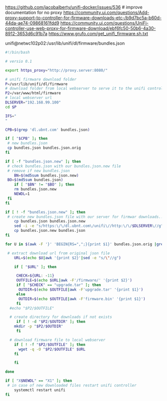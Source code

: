 
https://github.com/jacobalberty/unifi-docker/issues/536 # improve documentation for no proxy
https://community.ui.com/questions/Add-proxy-support-to-controller-for-firmware-downloads-etc-/b9d7bc5a-b60d-44da-ae74-09868161fdd9
https://community.ui.com/questions/UniFi-controller-use-web-proxy-for-firmware-download/ebf6fc50-50b6-4a30-8912-3653d6c91b7a
https://www.grufo.com/get_unifi_firmware.sh.txt

unifi@netwc102p02:/usr/lib/unifi/dl/firmware/bundles.json


```sh
#!/bin/bash

# versio 0.1

export https_proxy="http://proxy.server:8080/"

# unifi firmware download folder
P=/usr/lib/unifi/dl/firmware
# download folder from local webserver to serve it to the unifi controller
P2=/var/www/html/firmware
# local webserver url
DLSERVER="192.168.99.100"
cd $P

IFS="
"

CPB=$(grep 'dl.ubnt.com' bundles.json)

if [ "$CPB" ]; then
 # new bundles.json
 cp bundles.json bundles.json.orig
fi

if [ -f "bundles.json.new" ]; then
 # check bundles.json with our bundles.json.new file
 # remove if new bundles.json
	BN=$(md5sum bundles.json.new)
 BO=$(md5sum bundles.json)
	if [ "$BN" != "$BO" ]; then
 	rm bundles.json.new
 	NEWDL=1
 fi
fi

if [ ! -f "bundles.json.new" ]; then
 # create new bundles.json file with our server for firmwar downloads...
	cp bundles.json bundles.json.new
	sed -i -e "s/https:\/\/dl.ubnt.com\/unifi\//http:\/\/$DLSERVER\//g" bundles.json.new
	cp bundles.json.new bundles.json
fi

for U in $(awk -F '}' 'BEGIN{RS=",";}{print $1}' bundles.json.orig |grep url); do

 # extract download url from original json file
	URL=$(echo $U|awk '{print $2}'|sed -e "s/\"//g")

	if [ "$URL" ]; then

	 CHECK=${URL: -11}
	 OUTFILE=$(echo $URL|awk -F'/firmware/' '{print $2}')
	 if [ "$CHECK" == "upgrade.tar" ]; then
	  OUTDIR=$(echo $OUTFILE|awk -F'upgrade.tar' '{print $1}')
	 else
	  OUTDIR=$(echo $OUTFILE|awk -F'firmware.bin' '{print $1}')
	 fi
  #echo "$P2/$OUTFILE"

  # create directory for downloads if not exists
	 if [ ! -d "$P2/$OUTDIR" ]; then
  	mkdir -p "$P2/$OUTDIR"
	 fi

  # download firmware file to local webserver
 	if [ ! -f "$P2/$OUTFILE" ]; then
	  wget -q -O "$P2/$OUTFILE" $URL
 	fi

	fi

done

if [ "X$NEWDL" == "X1" ]; then
 # in case of new downloaded files restart unifi controller
	systemctl restart unifi
fi
```
